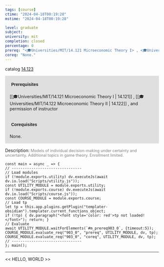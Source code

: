 ```yaml
---
tags: [course]
ctime: "2024-04-18T00:19:28"
mstime: "2024-04-18T00:19:28"

level: graduate
subject: 
university: mit
completion: closed
percentage: 0
prereq: "<🎓Universities/MIT/14.121 Microeconomic Theory I> , <🎓Universities/MIT/14.122 Microeconomic Theory II> , and permission of instructor"
coreq: "None."
---
```


catalog [14.123](http://student.mit.edu/catalog/m14a.html#14.123)

<span style="display: block; padding: 15px; background-color: rgb(100, 100, 100, 0.2);"><font id="m_prereq903_0" style="display: block; font-family: Arial, sans-serif; font-weight: bold; padding: 5px">Prerequisites</font><br><span id="prereq903_0">[[🎓Universities/MIT/14.121 Microeconomic Theory I | 14.121]] , [[🎓Universities/MIT/14.122 Microeconomic Theory II | 14.122]] , and permission of instructor</span></span>
<span style="display: block; padding: 15px; background-color: rgb(100, 100, 100, 0.2);"><font id="m_coreq903_0" style="display: block; font-family: Arial, sans-serif; font-weight: bold; padding: 5px">Corequisites</font><br><span id="coreq903_0">None.</span></span>

<font style="">Description:</font>
<font style="color: grey; font-size: 0.8rem;">Models of individual decision-making under  certainty and uncertainty. Additional topics in  game theory. Enrollment limited.</font>

```dataviewjs
const main = async _ => {
// --------------------------------
// Load modules
if (!module.exports.utility) dv.executeJs(await dv.io.load("Scripts/utility.js"));
const UTILITY_MODULE = module.exports.utility;
if (!module.exports.course) dv.executeJs(await dv.io.load("Scripts/course.js"));
const COURSE_MODULE = module.exports.course;
// Load tp
let tp = this.app.plugins.getPlugin("templater-obsidian").templater.current_functions_object;
if (!tp) { dv.paragraph("<font style='color: red'>tp not loaded!</font>"); return; }
// Evaluate
await UTILITY_MODULE.waitForElements(`#m_prereq903_0`, {timeout:5});
COURSE_MODULE.evaluate_req("903_0", "prereq", UTILITY_MODULE, dv, tp);
COURSE_MODULE.evaluate_req("903_0", "coreq", UTILITY_MODULE, dv, tp);
// --------------------------------
}; main();
```

---

<< HELLO, WORLD >>
